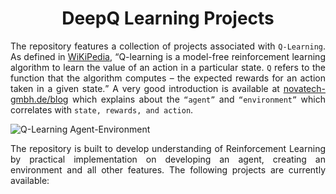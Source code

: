 <h1 align = "center">DeepQ Learning Projects</h1>

<p align = "justify">The repository features a collection of projects associated with <code>Q-Learning</code>. As defined in <a href = "https://en.wikipedia.org/wiki/Q-learning">WiKiPedia</a>, <q>Q-learning is a model-free reinforcement learning algorithm to learn the value of an action in a particular state. <code>Q</code> refers to the function that the algorithm computes – the expected rewards for an action taken in a given state.</q> A very good introduction is available at <a href = "https://www.novatec-gmbh.de/en/blog/introduction-to-q-learning/">novatech-gmbh.de/blog</a> which explains about the <code><q>agent</q></code> and <code><q>environment</q></code> which correlates with <code>state, rewards, and action</code>.</p>

<img src = "https://www.novatec-gmbh.de/wp-content/uploads/1_mPGk9WTNNvp3i4-9JFgD3w.png" alt = "Q-Learning Agent-Environment">

<p align = "justify">The repository is built to develop understanding of Reinforcement Learning by practical implementation on developing an agent, creating an environment and all other features. The following projects are currently available:</p>
